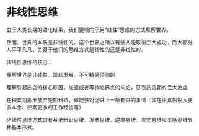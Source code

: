 # 非线性思维

由于人类长期的进化结果，我们更倾向于用“线性”思维的方式理解世界。

然而，世界的本质是非线性的。这个世界之所以有些人能取得巨大成功，而大部分人平平凡凡，关键于他们的思维方式是线性的还是非线性的。

非线性思维的核心：

理解世界是非线性、跳跃发展、不可精确预测的

理解引起质变的核心原因，加速或者等待临界点的来临，获取质变期的巨大收益

在积累期勇于放弃短期利益，做能够对促进上一条有益的事情（如在积累期投入更多本金、积累更多的工作经验等）

非线性思维方式具有系统辩证思维、发散思维、逆向思维、直觉思维和灵感思维五种基本形式。
